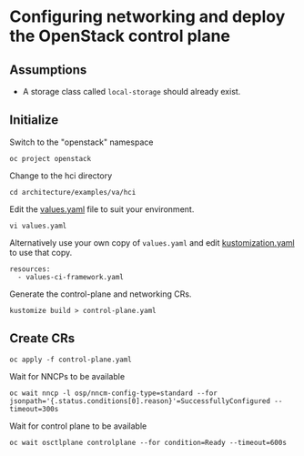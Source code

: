 # Configuring networking and deploy the OpenStack control plane

## Assumptions

- A storage class called `local-storage` should already exist.

## Initialize

Switch to the "openstack" namespace
```
oc project openstack
```
Change to the hci directory
```
cd architecture/examples/va/hci
```
Edit the [values.yaml](values.yaml) file to suit your environment.
```
vi values.yaml
```
Alternatively use your own copy of `values.yaml` and edit 
[kustomization.yaml](kustomization.yaml) to use that copy.
```
resources:
  - values-ci-framework.yaml
```

Generate the control-plane and networking CRs.
```
kustomize build > control-plane.yaml
```

## Create CRs
```
oc apply -f control-plane.yaml
```

Wait for NNCPs to be available
```
oc wait nncp -l osp/nncm-config-type=standard --for jsonpath='{.status.conditions[0].reason}'=SuccessfullyConfigured --timeout=300s
```

Wait for control plane to be available
```
oc wait osctlplane controlplane --for condition=Ready --timeout=600s
```
